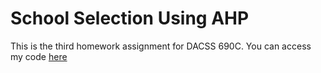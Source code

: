 # School Selection Using AHP
This is the third homework assignment for DACSS 690C. You can access my code [here](https://comp-soc-science-methods.github.io/HW3_ahp/)
